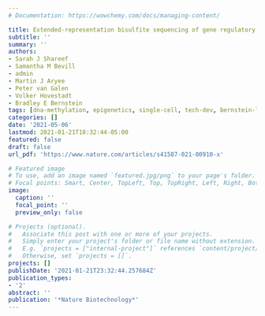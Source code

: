```yaml
---
# Documentation: https://wowchemy.com/docs/managing-content/

title: Extended-representation bisulfite sequencing of gene regulatory elements in multiplexed samples and single cells
subtitle: ''
summary: ''
authors:
- Sarah J Shareef
- Samantha M Bevill
- admin
- Martin J Aryee
- Peter van Galen 
- Volker Hovestadt
- Bradley E Bernstein
tags: [dna-methylation, epigenetics, single-cell, tech-dev, bernstein-lab]
categories: []
date: '2021-05-06'
lastmod: 2021-01-21T18:32:44-05:00
featured: false
draft: false
url_pdf: 'https://www.nature.com/articles/s41587-021-00910-x'

# Featured image
# To use, add an image named `featured.jpg/png` to your page's folder.
# Focal points: Smart, Center, TopLeft, Top, TopRight, Left, Right, BottomLeft, Bottom, BottomRight.
image:
  caption: ''
  focal_point: ''
  preview_only: false

# Projects (optional).
#   Associate this post with one or more of your projects.
#   Simply enter your project's folder or file name without extension.
#   E.g. `projects = ["internal-project"]` references `content/project/deep-learning/index.md`.
#   Otherwise, set `projects = []`.
projects: []
publishDate: '2021-01-21T23:32:44.257684Z'
publication_types:
- '2'
abstract: ''
publication: '*Nature Biotechnology*'
---
```

